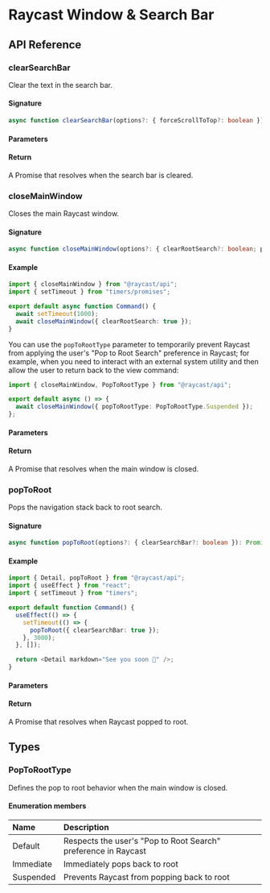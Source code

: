 # Raycast Window & Search Bar

## API Reference

### clearSearchBar

Clear the text in the search bar.

#### Signature

```typescript
async function clearSearchBar(options?: { forceScrollToTop?: boolean }): Promise<void>;
```

#### Parameters

<FunctionParametersTableFromJSDoc name="clearSearchBar" />

#### Return

A Promise that resolves when the search bar is cleared.

### closeMainWindow

Closes the main Raycast window.

#### Signature

```typescript
async function closeMainWindow(options?: { clearRootSearch?: boolean; popToRootType?: PopToRootType }): Promise<void>;
```

#### Example

```typescript
import { closeMainWindow } from "@raycast/api";
import { setTimeout } from "timers/promises";

export default async function Command() {
  await setTimeout(1000);
  await closeMainWindow({ clearRootSearch: true });
}
```

You can use the `popToRootType` parameter to temporarily prevent Raycast from applying the user's "Pop to Root Search" preference in Raycast; for example, when you need to interact with an external system utility and then allow the user to return back to the view command:

```typescript
import { closeMainWindow, PopToRootType } from "@raycast/api";

export default async () => {
  await closeMainWindow({ popToRootType: PopToRootType.Suspended });
};
```

#### Parameters

<FunctionParametersTableFromJSDoc name="closeMainWindow" />

#### Return

A Promise that resolves when the main window is closed.

### popToRoot

Pops the navigation stack back to root search.

#### Signature

```typescript
async function popToRoot(options?: { clearSearchBar?: boolean }): Promise<void>;
```

#### Example

```typescript
import { Detail, popToRoot } from "@raycast/api";
import { useEffect } from "react";
import { setTimeout } from "timers";

export default function Command() {
  useEffect(() => {
    setTimeout(() => {
      popToRoot({ clearSearchBar: true });
    }, 3000);
  }, []);

  return <Detail markdown="See you soon 👋" />;
}
```

#### Parameters

<FunctionParametersTableFromJSDoc name="popToRoot" />

#### Return

A Promise that resolves when Raycast popped to root.

## Types

### PopToRootType

Defines the pop to root behavior when the main window is closed.

#### Enumeration members

| Name      | Description                                                    |
| :-------- | :------------------------------------------------------------- |
| Default   | Respects the user's "Pop to Root Search" preference in Raycast |
| Immediate | Immediately pops back to root                                  |
| Suspended | Prevents Raycast from popping back to root                     |
